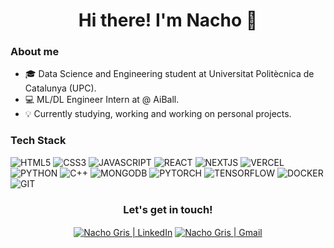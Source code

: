 <h1 align="center"> Hi there! I'm Nacho 👋 </h1>

### About me

- 🎓 Data Science and Engineering student at Universitat Politècnica de Catalunya (UPC).
- 💻 ML/DL Engineer Intern at @ AiBall.
- 💡 Currently studying, working and working on personal projects.

### Tech Stack 

![HTML5](https://img.shields.io/badge/HTML5-red?style=for-the-badge&logo=HTML5&logoColor=white)
![CSS3](https://img.shields.io/badge/CSS3-blue?style=for-the-badge&logo=CSS3&logoColor=white)
![JAVASCRIPT](https://img.shields.io/badge/JAVASCRIPT-yellow?style=for-the-badge&logo=javascript&logoColor=white)
![REACT](https://img.shields.io/badge/REACT-blue?style=for-the-badge&logo=react&logoColor=white)
![NEXTJS](https://img.shields.io/badge/NEXT-black?style=for-the-badge&logo=Next.JS&logoColor=white)
![VERCEL](https://img.shields.io/badge/VERCEL-black?style=for-the-badge&logo=vercel&logoColor=white)
![PYTHON](https://img.shields.io/badge/PYTHON-yellow?style=for-the-badge&logo=python&logoColor=white)
![C++](https://img.shields.io/badge/C%2B%2B-blue?style=for-the-badge&logo=c%2B%2B&logoColor=white)
![MONGODB](https://img.shields.io/badge/MONGODB-green?style=for-the-badge&logo=mongodb&logoColor=white)
![PYTORCH](https://img.shields.io/badge/PYTORCH-red?style=for-the-badge&logo=pytorch&logoColor=white)
![TENSORFLOW](https://img.shields.io/badge/TENSORFLOW-orange?style=for-the-badge&logo=tensorflow&logoColor=white)
![DOCKER](https://img.shields.io/badge/DOCKER-blue?style=for-the-badge&logo=docker&logoColor=white)
![GIT](https://img.shields.io/badge/GIT-red?style=for-the-badge&logo=git&logoColor=white)

<h3 align="center">Let's get in touch!</h3>
<p align="center">
    <a href="https://www.linkedin.com/in/ignacio-gris-martin-68a57725a/"><img align="center" alt="Nacho Gris | LinkedIn" src="https://img.shields.io/badge/LINKEDIN-blue?style=for-the-badge&logo=LINKEDIN&logoColor=white"/></a>
    <a href="mailto:nachogrismartin@gmail.com"><img align="center" alt="Nacho Gris | Gmail" src="https://img.shields.io/badge/GMAIL-red?style=for-the-badge&logo=gmail&logoColor=white"/></a>
</p>
